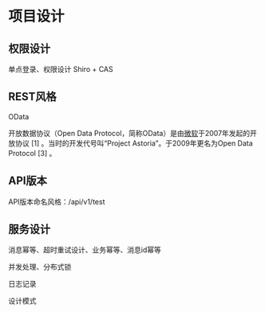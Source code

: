# 项目设计

## 权限设计

单点登录、权限设计
Shiro + CAS



## REST风格

OData

开放数据协议（Open Data Protocol，简称OData）是由[微软](https://baike.baidu.com/item/微软)于2007年发起的开放协议 [1] 。当时的开发代号叫“Project Astoria”。于2009年更名为Open Data Protocol [3] 。



## API版本

API版本命名风格：/api/v1/test



## 服务设计

消息幂等、超时重试设计、业务幂等、消息id幂等

并发处理、分布式锁

日志记录

设计模式